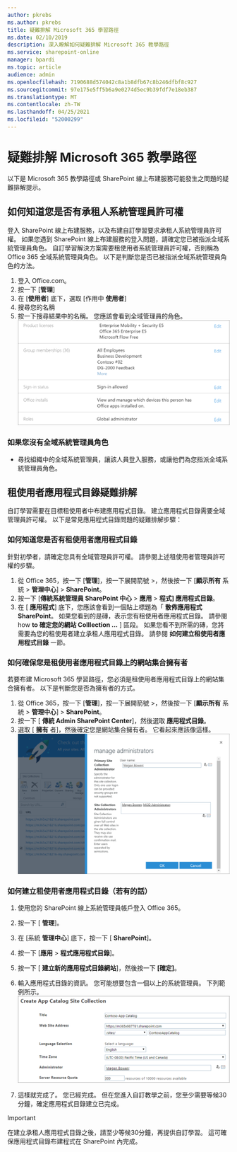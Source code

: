 ```yaml
---
author: pkrebs
ms.author: pkrebs
title: 疑難排解 Microsoft 365 學習路徑
ms.date: 02/10/2019
description: 深入瞭解如何疑難排解 Microsoft 365 教學路徑
ms.service: sharepoint-online
manager: bpardi
ms.topic: article
audience: admin
ms.openlocfilehash: 7190688d574042c8a1b8dfb67c8b246dfbf8c927
ms.sourcegitcommit: 97e175e5ff5b6a9e0274d5ec9b39fdf7e18eb387
ms.translationtype: MT
ms.contentlocale: zh-TW
ms.lasthandoff: 04/25/2021
ms.locfileid: "52000299"
---
```

# <a name="troubleshoot-microsoft-365-learning-pathways"></a>疑難排解 Microsoft 365 教學路徑

以下是 Microsoft 365 教學路徑或 SharePoint 線上布建服務可能發生之問題的疑難排解提示。

## <a name="how-to-know-if-you-have-tenant-admin-permissions"></a>如何知道您是否有承租人系統管理員許可權

登入 SharePoint 線上布建服務，以及布建自訂學習要求承租人系統管理員許可權。 如果您遇到 SharePoint 線上布建服務的登入問題，請確定您已被指派全域系統管理員角色。 自訂學習解決方案需要租使用者系統管理員許可權，否則稱為 Office 365 全域系統管理員角色。 以下是判斷您是否已被指派全域系統管理員角色的方法。

1.  登入 Office.com。
2.  按一下 [**管理**]
3.  在 [**使用者**] 底下，選取 [作用中 **使用者**]
4.  搜尋您的名稱
5.  按一下搜尋結果中的名稱。 您應該會看到全域管理員的角色。
![列出您的角色以及授權、群組成員資格及其他資訊的範例頁面。](media/cg-globaladminrole.png)

### <a name="if-you-dont-have-the-global-administrator-role"></a>如果您沒有全域系統管理員角色
- 尋找組織中的全域系統管理員，讓該人員登入服務，或讓他們為您指派全域系統管理員角色。

## <a name="tenant-app-catalog-troubleshooting"></a>租使用者應用程式目錄疑難排解
自訂學習需要在目標租使用者中布建應用程式目錄。 建立應用程式目錄需要全域管理員許可權。 以下是常見應用程式目錄問題的疑難排解步驟：

### <a name="how-to-know-if-you-have-a-tenant-app-catalog"></a>如何知道您是否有租使用者應用程式目錄 
針對初學者，請確定您具有全域管理員許可權。 請參閱上述租使用者管理員許可權的步驟。

1. 從 Office 365，按一下 [**管理**]，按一下展開箭號 >，然後按一下 [**顯示所有** 系統  >  **管理中心**]  >  **SharePoint**。
2. 按一下 [**傳統系統管理員 SharePoint 中心**  >  **應用**  >  **程式] 應用程式目錄**。
3. 在 [ **應用程式**] 底下，您應該會看到一個貼上標題為「 **散佈應用程式 SharePoint**。 如果您看到的是磚，表示您有租使用者應用程式目錄。 請參閱 how **to 確定您的網站 Colllection ...** ] 區段。 如果您看不到所需的磚，您將需要為您的租使用者建立承租人應用程式目錄。 請參閱 **如何建立租使用者應用程式目錄** 一節。

### <a name="how-to-ensure-you-are-a-site-collection-owner-on-the-tenant-app-catalog"></a>如何確保您是租使用者應用程式目錄上的網站集合擁有者 
若要布建 Microsoft 365 學習路徑，您必須是租使用者應用程式目錄上的網站集合擁有者。 以下是判斷您是否為擁有者的方式。

1. 從 Office 365，按一下 [**管理**]，按一下展開箭號 >，然後按一下 [**顯示所有** 系統  >  **管理中心**]  >  **SharePoint**。
2. 按一下 [ **傳統 Admin SharePoint Center**]，然後選取 **應用程式目錄**。
3. 選取 [ **擁有** 者]，然後確定您是網站集合擁有者。 它看起來應該像這樣。
![管理系統管理員頁面。](media/cg-sitecollectionowner.png)

### <a name="how-to-create-a-tenant-app-catalog-if-one-doesnt-exists"></a>如何建立租使用者應用程式目錄（若有的話） 
1. 使用您的 SharePoint 線上系統管理員帳戶登入 Office 365。
2. 按一下 [ **管理**]。
3. 在 [系統 **管理中心**] 底下，按一下 [ **SharePoint**]。 
4. 按一下 [**應用**  >  **程式應用程式目錄**]。
5. 按一下 [ **建立新的應用程式目錄網站**]，然後按一下 **[確定]**。 
6.  輸入應用程式目錄的資訊。 您可能想要包含一個以上的系統管理員。 下列範例所示。  
![用於輸入新應用程式目錄資訊的表單。](media/cg-appcatalogfinish.png)

7.  這樣就完成了。 您已經完成。 但在您進入自訂教學之前，您至少需要等候30分鐘，確定應用程式目錄建立已完成。 

> [!IMPORTANT]
> 在建立承租人應用程式目錄之後，請至少等候30分鐘，再提供自訂學習。 這可確保應用程式目錄布建程式在 SharePoint 內完成。 